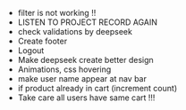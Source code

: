 - filter is not working !!
- LISTEN TO PROJECT RECORD AGAIN
- check validations by deepseek
- Create footer
- Logout
- Make deepseek create better design
- Animations, css hovering
- make user name appear at nav bar
- if product already in cart (increment count)
- Take care all users have same cart !!!